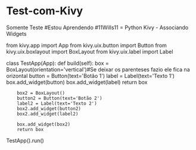 # Test-com-Kivy
Somente Teste
#Estou Aprendendo
#11Wills11 = Python Kivy - Associando Widgets


from kivy.app import App
from kivy.uix.button import Button
from kivy.uix.boxlayout import BoxLayout
from kivy.uix.label import Label

class TestApp(App):
    def build(self):
        box = BoxLayout(orientation='vertical')#Se deixar os parenteses fazio ele fica na orizontal
        button = Button(text='Botão 1')
        label = Label(text='Texto 1')
        box.add_widget(button)
        box.add_widget(label)
        return box
        
        box2 = BoxLayout()
        button2 = Button(text='Botão 2')
        label2 = Label(text='Texto 2')
        box2.add_widget(button2)
        box2.add_widget(label2)

        box.add_widget(box2)
        return box
   
        
TestApp().run()
